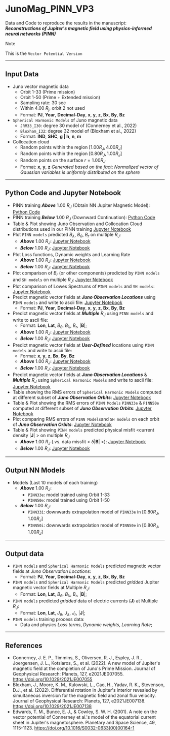 # JunoMag_PINN_VP3
Data and Code to reproduce the results in the manuscript: <br>
***Reconstructions of Jupiter's magnetic field using physics-informed neural networks (PINN)***

> [!NOTE]  
> This is the `Vector Potential Version`
______________________________________________________________________________________________
## Input Data
- Juno vector magnetic data
  - Orbit 1-33 (Prime mission)
  - Orbit 1-50 (Prime + Extended mission)
  - Sampling rate: 30 sec
  - Within 4.00 $R_j$, orbit 2 not used
  - Format: **PJ**, **Year**, **Decimal-Day**, **x**, **y**, **z**, **Bx**, **By**, **Bz**
- `Spherical Harmonic Models` of Juno magnetic data
  - `JRM33_I30`: degree 30 model of (Connerney et al., 2022)
  - `Bloxham_I32`: degree 32 model of (Bloxham et al., 2022)
  - Format: **IND**, **SHC**, **g | h**, **n**, **m**
- Collocation cloud
  - Random points within the region $[1.00 R_J, 4.00 R_J]$
  - Random points within the region $[0.80 R_J, 1.00 R_J]$
  - Random points on the surface $r = 1.00 R_J$
  - Format: **x**, **y**, **z**
  *Generated based on the fact*: *Normalized vector of Gaussian variables is uniformly distributed on the sphere*
______________________________________________________________________________________________
## Python Code and Jupyter Notebook
  - PINN training ***Above*** 1.00 $R_J$ (Obtain NN Jupiter Magnetic Model): [Python Code](https://github.com/LeyuanWu/JunoMag_PINN_VP3/blob/main/PINN_VP3_JUNO.py)
  - PINN training ***Below*** 1.00 $R_J$ (Downward Continuation): [Python Code](https://github.com/LeyuanWu/JunoMag_PINN_VP3/blob/main/PINN_VP3_DC_JUNO.py)
  - Table & Plot showing Juno Observation and Collocation Cloud distributions used in our PINN training [Jupyter Notebook](https://github.com/LeyuanWu/JunoMag_PINN_VP3/blob/main/Table_Plot_Obs_Col.ipynb)
  - Plot `PINN models` predicted $B_{\lambda}$, $B_{\theta}$, $B_{r}$ on multiple $R_J$:
    - ***Above*** 1.00 $R_J$: [Jupyter Notebook](https://github.com/LeyuanWu/JunoMag_PINN_VP3/blob/main/Plot_BnedRjs_PINN_VP3_JUNO.ipynb)
    - ***Below*** 1.00 $R_J$: [Jupyter Notebook](https://github.com/LeyuanWu/JunoMag_PINN_VP3/blob/main/Plot_BnedRjs_PINN_VP3_DC_JUNO.ipynb)
  - Plot Loss functions, Dynamic weights and Learning Rate
    - ***Above*** 1.00 $R_J$: [Jupyter Notebook](https://github.com/LeyuanWu/JunoMag_PINN_VP3/blob/main/Plot_LossFunc_PINN_VP3_JUNO.ipynb)
    - ***Below*** 1.00 $R_J$: [Jupyter Notebook](https://github.com/LeyuanWu/JunoMag_PINN_VP3/blob/main/Plot_LossFunc_PINN_VP3_DC_JUNO.ipynb)
  - Plot comparison of $B_{r}$ (or other components) predicted by `PINN models` and `SH models` on multiple $R_J$: [Jupyter Notebook](https://github.com/LeyuanWu/JunoMag_PINN_VP3/blob/main/Plot_BnedRjs_SHs_vs_PINNs.ipynb)
  - Plot comparison of Lowes Spectrums of `PINN models` and `SH models`: [Jupyter Notebook](https://github.com/LeyuanWu/JunoMag_PINN_VP3/blob/main/Table_Plot_LowesSpectrum.ipynb)
  - Predict magnetic vector fields at ***Juno Observation Locations*** using `PINN models` and write to ascii file: [Jupyter Notebook](https://github.com/LeyuanWu/JunoMag_PINN_VP3/blob/main/PredictBs_PINN_VP3_JUNO.ipynb)
    - Format: **PJ**, **Year**, **Decimal-Day**, **x**, **y**, **z**, **Bx**, **By**, **Bz**
  - Predict magnetic vector fields at ***Multiple*** $R_J$ using `PINN models` and write to ascii file:
    - Format: **Lon**, **Lat**, $B_{\theta}$, $B_{\lambda}$, $B_{r}$, $|\mathbf{B}|$;
    - ***Above*** 1.00 $R_J$: [Jupyter Notebook](https://github.com/LeyuanWu/JunoMag_PINN_VP3/blob/main/PredictBs_PINN_VP3_JUNO.ipynb)
    - ***Below*** 1.00 $R_J$: [Jupyter Notebook](https://github.com/LeyuanWu/JunoMag_PINN_VP3/blob/main/PredictBs_PINN_VP3_DC_JUNO.ipynb)
  - Predict magnetic vector fields at ***User-Defined*** locations using `PINN models` and write to ascii file:
    - Format: **x**, **y**, **z**, **Bx**, **By**, **Bz**
    - ***Above*** 1.00 $R_J$: [Jupyter Notebook](https://github.com/LeyuanWu/JunoMag_PINN_VP3/blob/main/PredictBs_PINN_VP3_JUNO.ipynb)
    - ***Below*** 1.00 $R_J$: [Jupyter Notebook](https://github.com/LeyuanWu/JunoMag_PINN_VP3/blob/main/PredictBs_PINN_VP3_DC_JUNO.ipynb)
  - Predict magnetic vector fields at ***Juno Observation Locations*** & ***Multiple*** $R_J$ using `Spherical Harmonic Models` and write to ascii file: [Jupyter Notebook](https://github.com/LeyuanWu/JunoMag_PINN_VP3/blob/main/PredictBs_FromSHCs.ipynb)
  - Table showing the RMS errors of `Spherical Harmonic Models` computed at different subset of ***Juno Observation Orbits***: [Jupyter Notebook](https://github.com/LeyuanWu/JunoMag_PINN_VP3/blob/main/Table_DataMissfit_SHs.ipynb)
  - Table & Plot showing the RMS errors of `PINN Models` `PINN33e` & `PINN50e` computed at different subset of ***Juno Observation Orbits***: [Jupyter Notebook](https://github.com/LeyuanWu/JunoMag_PINN_VP3/blob/main/Table_Plot_DataMissfit_PINNs.ipynb)
  - Plot comparing RMS errors of `PINN Models`and `SH models` on each orbit of ***Juno Observation Orbits***: [Jupyter Notebook](https://github.com/LeyuanWu/JunoMag_PINN_VP3/blob/main/Plot_DataMissfit_SHs_vs_PINNs.ipynb)
  - Table & Plot showing `PINN models` predicted physical misfit <current density $|\mathbf{J}|$ > on multiple $R_J$
    - ***Above*** 1.00 $R_J$ (.vs. data missfit < $\delta |\mathbf{B}|$ >): [Jupyter Notebook](https://github.com/LeyuanWu/JunoMag_PINN_VP3/blob/main/Table_Plot_J_vs_dB_Rjs_PINN_VP3_JUNO.ipynb)
    - ***Below*** 1.00 $R_J$: [Jupyter Notebook](https://github.com/LeyuanWu/JunoMag_PINN_VP3/blob/main/Table_Plot_J_Rjs_PINN_VP3_DC_JUNO.ipynb)
______________________________________________________________________________________________
## Output NN Models
  - Models (Last 10 models of each training)
    - ***Above*** 1.00 $R_J$: 
      - `PINN33e`: model trained using Orbit 1-33
      - `PINN50e`: model trained using Orbit 1-50
    - ***Below*** 1.00 $R_J$:
      - `PINN33i`: downwards extrapolation model of `PINN33e` in $[0.80 R_J, 1.00 R_J]$
      - `PINN50i`: downwards extrapolation model of `PINN50e` in $[0.80 R_J, 1.00 R_J]$
______________________________________________________________________________________________
## Output data
- `PINN models` and `Spherical Harmonic Models` predicted magnetic vector fields at *Juno Observation Locations*:
   - Format: **PJ**, **Year**, **Decimal-Day**, **x**, **y**, **z**, **Bx**, **By**, **Bz**
- `PINN models` and `Spherical Harmonic Models` predicted *gridded* Jupiter magnetic vector fields at Multiple $R_J$:
   - Format: **Lon**, **Lat**, $B_{\theta}$, $B_{\lambda}$, $B_{r}$, $|\mathbf{B}|$;
- `PINN models` predicted *gridded* data of electric currents ($\mathbf{J}$) at Multiple $R_J$:
   - Format: **Lon**, **Lat**, $J_{\theta}$, $J_{\lambda}$, $J_{r}$, $|\mathbf{J}|$;
- `PINN models` training process data:
   - Data and physics *Loss terms*, *Dynamic weights*, *Learning Rate*;
______________________________________________________________________________________________
## References
- Connerney, J. E. P., Timmins, S., Oliversen, R. J., Espley, J. R., Joergensen, J. L., Kotsiaros, S., et al. (2022). A new model of Jupiter's magnetic field at the completion of Juno's Prime Mission. Journal of Geophysical Research: Planets, 127, e2021JE007055. https://doi.org/10.1029/2021JE007055
- Bloxham, J., Moore, K. M., Kulowski, L., Cao, H., Yadav, R. K., Stevenson, D.J., et al. (2022). Differential rotation in Jupiter's interior revealed by simultaneous inversion for the magnetic field and zonal flux velocity. Journal of Geophysical Research: Planets, 127, e2021JE007138. https://doi.org/10.1029/2021JE007138
- Edwards, T. M., Bunce, E. J., & Cowley, S. W. H. (2001). A note on the vector potential of Connerney et al.'s model of the equatorial current sheet in Jupiter's magnetosphere. Planetary and Space Science, 49, 1115-1123. https://doi.org/10.1016/S0032-0633(00)00164-1
